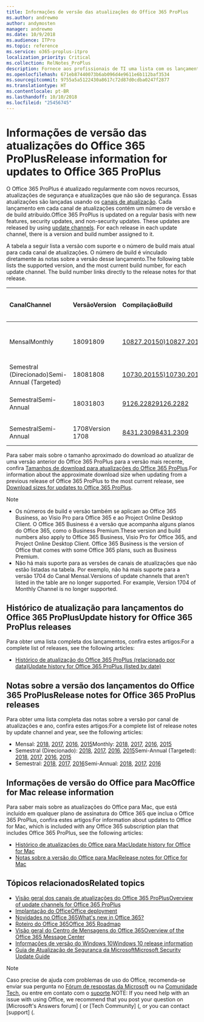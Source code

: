 ```yaml
---
title: Informações de versão das atualizações do Office 365 ProPlus
ms.author: andrewmo
author: andymosten
manager: andrewmo
ms.date: 10/9/2018
ms.audience: ITPro
ms.topic: reference
ms.service: o365-proplus-itpro
localization_priority: Critical
ms.collection: RelNotes_ProPlus
description: Fornece aos profissionais de TI uma lista com os lançamentos mais recentes para o Office 365 ProPlus para cada canal de atualizações, e links para notas sobre a versão e o histórico de atualizações
ms.openlocfilehash: 671eb87440073b6ab096d4e9611e6b112baf3534
ms.sourcegitcommit: 9755a5a5122430a8617c72d87d0cdba0247f2877
ms.translationtype: HT
ms.contentlocale: pt-BR
ms.lasthandoff: 10/10/2018
ms.locfileid: "25456745"
---
```

# <a name="release-information-for-updates-to-office-365-proplus"></a><span data-ttu-id="322d4-103">Informações de versão das atualizações do Office 365 ProPlus</span><span class="sxs-lookup"><span data-stu-id="322d4-103">Release information for updates to Office 365 ProPlus</span></span>

<span data-ttu-id="322d4-p101">O Office 365 ProPlus é atualizado regularmente com novos recursos, atualizações de segurança e atualizações que não são de segurança. Essas atualizações são lançadas usando os [canais de atualização](https://docs.microsoft.com/DeployOffice/overview-of-update-channels-for-office-365-proplus). Cada lançamento em cada canal de atualizações contém um número de versão e de build atribuído.</span><span class="sxs-lookup"><span data-stu-id="322d4-p101">Office 365 ProPlus is updated on a regular basis with new features, security updates, and non-security updates. These updates are released by using [update channels](https://docs.microsoft.com/DeployOffice/overview-of-update-channels-for-office-365-proplus). For each release in each update channel, there is a version and build number assigned to it.</span></span> 

<span data-ttu-id="322d4-p102">A tabela a seguir lista a versão com suporte e o número de build mais atual para cada canal de atualizações. O número de build é vinculado diretamente às notas sobre a versão desse lançamento.</span><span class="sxs-lookup"><span data-stu-id="322d4-p102">The following table lists the supported version, and the most current build number, for each update channel. The build number links directly to the release notes for that release.</span></span> 

  
|<span data-ttu-id="322d4-109">**Canal**</span><span class="sxs-lookup"><span data-stu-id="322d4-109">**Channel**</span></span>|<span data-ttu-id="322d4-110">**Versão**</span><span class="sxs-lookup"><span data-stu-id="322d4-110">**Version**</span></span>|<span data-ttu-id="322d4-111">**Compilação**</span><span class="sxs-lookup"><span data-stu-id="322d4-111">**Build**</span></span>|<span data-ttu-id="322d4-112">**Data de lançamento**</span><span class="sxs-lookup"><span data-stu-id="322d4-112">**Release date**</span></span>|<span data-ttu-id="322d4-113">**Versão suportada até**</span><span class="sxs-lookup"><span data-stu-id="322d4-113">**Version supported until**</span></span>|
|:-----|:-----|:-----|:-----|:-----|
|<span data-ttu-id="322d4-114">Mensal</span><span class="sxs-lookup"><span data-stu-id="322d4-114">Monthly</span></span>  <br/> |<span data-ttu-id="322d4-115">1809</span><span class="sxs-lookup"><span data-stu-id="322d4-115">1809</span></span>  <br/> |[<span data-ttu-id="322d4-116">10827.20150)</span><span class="sxs-lookup"><span data-stu-id="322d4-116">10827.20150)</span></span>](monthly-channel-2018.md#version-1809-october-9)  <br/> | <span data-ttu-id="322d4-117">9 de outubro de 2018</span><span class="sxs-lookup"><span data-stu-id="322d4-117">October 9, 2018</span></span>  <br/> |<span data-ttu-id="322d4-118">A versão 1810 foi lançada</span><span class="sxs-lookup"><span data-stu-id="322d4-118">Version 1808 is released</span></span> <br/>|
|<span data-ttu-id="322d4-119">Semestral (Direcionado)</span><span class="sxs-lookup"><span data-stu-id="322d4-119">Semi-Annual (Targeted)</span></span>  <br/> |<span data-ttu-id="322d4-120">1808</span><span class="sxs-lookup"><span data-stu-id="322d4-120">1808</span></span>  <br/> |[<span data-ttu-id="322d4-121">10730.20155)</span><span class="sxs-lookup"><span data-stu-id="322d4-121">10730.20155)</span></span>](semi-annual-channel-targeted-2018.md#version-1808-october-9)  <br/> | <span data-ttu-id="322d4-122">9 de outubro de 2018</span><span class="sxs-lookup"><span data-stu-id="322d4-122">October 9, 2018</span></span>  <br/> | <span data-ttu-id="322d4-123">13 de março de 2019</span><span class="sxs-lookup"><span data-stu-id="322d4-123">March 13, 2019</span></span> <br/>|
|<span data-ttu-id="322d4-124">Semestral</span><span class="sxs-lookup"><span data-stu-id="322d4-124">Semi-Annual</span></span> <br/> |<span data-ttu-id="322d4-125">1803</span><span class="sxs-lookup"><span data-stu-id="322d4-125">1803</span></span>  <br/> | [<span data-ttu-id="322d4-126">9126.2282</span><span class="sxs-lookup"><span data-stu-id="322d4-126">9126.2282</span></span>](semi-annual-channel-2018.md#version-1803-october-9) <br/> |<span data-ttu-id="322d4-127">9 de outubro de 2018</span><span class="sxs-lookup"><span data-stu-id="322d4-127">October 9, 2018</span></span>  <br/> | <span data-ttu-id="322d4-128">10 de dezembro de 2019</span><span class="sxs-lookup"><span data-stu-id="322d4-128">December 10, 2019</span></span> <br/>|
|<span data-ttu-id="322d4-129">Semestral</span><span class="sxs-lookup"><span data-stu-id="322d4-129">Semi-Annual</span></span> <br/> |<span data-ttu-id="322d4-130">1708</span><span class="sxs-lookup"><span data-stu-id="322d4-130">Version 1708</span></span>  <br/> |[<span data-ttu-id="322d4-131">8431.2309</span><span class="sxs-lookup"><span data-stu-id="322d4-131">8431.2309</span></span>](semi-annual-channel-2018.md#version-1708-october-9)  <br/> |<span data-ttu-id="322d4-132">9 de outubro de 2018</span><span class="sxs-lookup"><span data-stu-id="322d4-132">October 9, 2018</span></span>  <br/> | <span data-ttu-id="322d4-133">13 de março de 2019</span><span class="sxs-lookup"><span data-stu-id="322d4-133">March 13, 2019</span></span> <br/>|

<span data-ttu-id="322d4-134">Para saber mais sobre o tamanho aproximado do download ao atualizar de uma versão anterior do Office 365 ProPlus para a versão mais recente, confira [Tamanhos de download para atualizações do Office 365 ProPlus](download-sizes-office365-proplus-updates.md).</span><span class="sxs-lookup"><span data-stu-id="322d4-134">For information about the approximate download size when updating from a previous release of Office 365 ProPlus to the most current release, see [Download sizes for updates to Office 365 ProPlus](download-sizes-office365-proplus-updates.md).</span></span>

> [!NOTE]
> - <span data-ttu-id="322d4-p103">Os números de build e versão também se aplicam ao Office 365 Business, ao Visio Pro para Office 365 e ao Project Online Desktop Client. O Office 365 Business é a versão que acompanha alguns planos do Office 365, como o Business Premium.</span><span class="sxs-lookup"><span data-stu-id="322d4-p103">These version and build numbers also apply to Office 365 Business, Visio Pro for Office 365, and Project Online Desktop Client. Office 365 Business is the version of Office that comes with some Office 365 plans, such as Business Premium.</span></span>
> - <span data-ttu-id="322d4-p104">Não há mais suporte para as versões de canais de atualizações que não estão listadas na tabela. Por exemplo, não há mais suporte para a versão 1704 do Canal Mensal.</span><span class="sxs-lookup"><span data-stu-id="322d4-p104">Versions of update channels that aren't listed in the table are no longer supported. For example, Version 1704 of Monthly Channel is no longer supported.</span></span> 


## <a name="update-history-for-office-365-proplus-releases"></a><span data-ttu-id="322d4-139">Histórico de atualização para lançamentos do Office 365 ProPlus</span><span class="sxs-lookup"><span data-stu-id="322d4-139">Update history for Office 365 ProPlus releases</span></span>

<span data-ttu-id="322d4-140">Para obter uma lista completa dos lançamentos, confira estes artigos:</span><span class="sxs-lookup"><span data-stu-id="322d4-140">For a complete list of releases, see the following articles:</span></span>
 - [<span data-ttu-id="322d4-141">Histórico de atualização do Office 365 ProPlus (relacionado por data)</span><span class="sxs-lookup"><span data-stu-id="322d4-141">Update history for Office 365 ProPlus (listed by date)</span></span>](update-history-office365-proplus-by-date.md)

## <a name="release-notes-for-office-365-proplus-releases"></a><span data-ttu-id="322d4-142">Notas sobre a versão dos lançamentos do Office 365 ProPlus</span><span class="sxs-lookup"><span data-stu-id="322d4-142">Release notes for Office 365 ProPlus releases</span></span>

<span data-ttu-id="322d4-143">Para obter uma lista completa das notas sobre a versão por canal de atualizações e ano, confira estes artigos:</span><span class="sxs-lookup"><span data-stu-id="322d4-143">For a complete list of release notes by update channel and year, see the following articles:</span></span>
 - <span data-ttu-id="322d4-144">Mensal: [2018](monthly-channel-2018.md), [2017](monthly-channel-2017.md), [2016](monthly-channel-2016.md), [2015](monthly-channel-2015.md)</span><span class="sxs-lookup"><span data-stu-id="322d4-144">Monthly: [2018](monthly-channel-2018.md), [2017](monthly-channel-2017.md), [2016](monthly-channel-2016.md), [2015](monthly-channel-2015.md)</span></span>
 - <span data-ttu-id="322d4-145">Semestral (Direcionado): [2018](semi-annual-channel-targeted-2018.md), [2017](semi-annual-channel-targeted-2017.md), [2016](semi-annual-channel-targeted-2016.md), [2015](semi-annual-channel-targeted-2015.md)</span><span class="sxs-lookup"><span data-stu-id="322d4-145">Semi-Annual (Targeted): [2018](semi-annual-channel-targeted-2018.md), [2017](semi-annual-channel-targeted-2017.md), [2016](semi-annual-channel-targeted-2016.md), [2015](semi-annual-channel-targeted-2015.md)</span></span>
 - <span data-ttu-id="322d4-146">Semestral: [2018](semi-annual-channel-2018.md), [2017](semi-annual-channel-2017.md), [2016](semi-annual-channel-2016.md)</span><span class="sxs-lookup"><span data-stu-id="322d4-146">Semi-Annual: [2018](semi-annual-channel-2018.md), [2017](semi-annual-channel-2017.md), [2016](semi-annual-channel-2016.md)</span></span>

## <a name="office-for-mac-release-information"></a><span data-ttu-id="322d4-147">Informações de versão do Office para Mac</span><span class="sxs-lookup"><span data-stu-id="322d4-147">Office for Mac release information</span></span>

<span data-ttu-id="322d4-148">Para saber mais sobre as atualizações do Office para Mac, que está incluído em qualquer plano de assinatura do Office 365 que inclua o Office 365 ProPlus, confira estes artigos:</span><span class="sxs-lookup"><span data-stu-id="322d4-148">For information about updates to Office for Mac, which is included with any Office 365 subscription plan that includes Office 365 ProPlus, see the following articles:</span></span>
 - [<span data-ttu-id="322d4-149">Histórico de atualizações do Office para Mac</span><span class="sxs-lookup"><span data-stu-id="322d4-149">Update history for Office for Mac</span></span>](update-history-office-for-mac.md)
 - [<span data-ttu-id="322d4-150">Notas sobre a versão do Office para Mac</span><span class="sxs-lookup"><span data-stu-id="322d4-150">Release notes for Office for Mac</span></span>](release-notes-office-for-mac.md)


## <a name="related-topics"></a><span data-ttu-id="322d4-151">Tópicos relacionados</span><span class="sxs-lookup"><span data-stu-id="322d4-151">Related topics</span></span>

- [<span data-ttu-id="322d4-152">Visão geral dos canais de atualizações do Office 365 ProPlus</span><span class="sxs-lookup"><span data-stu-id="322d4-152">Overview of update channels for Office 365 ProPlus</span></span>](https://docs.microsoft.com/DeployOffice/overview-of-update-channels-for-office-365-proplus)
- [<span data-ttu-id="322d4-153">Implantação do Office</span><span class="sxs-lookup"><span data-stu-id="322d4-153">Office deployment</span></span>](https://docs.microsoft.com/deployoffice/)
- [<span data-ttu-id="322d4-154">Novidades no Office 365</span><span class="sxs-lookup"><span data-stu-id="322d4-154">What's new in Office 365?</span></span>](https://support.office.com/article/95c8d81d-08ba-42c1-914f-bca4603e1426)
- [<span data-ttu-id="322d4-155">Roteiro do Office 365</span><span class="sxs-lookup"><span data-stu-id="322d4-155">Office 365 Roadmap</span></span>](https://products.office.com/business/office-365-roadmap)
- [<span data-ttu-id="322d4-156">Visão geral do Centro de Mensagens do Office 365</span><span class="sxs-lookup"><span data-stu-id="322d4-156">Overview of the Office 365 Message Center</span></span>](https://support.office.com/article/38fb3333-bfcc-4340-a37b-deda509c2093)
- [<span data-ttu-id="322d4-157">Informações de versão do Windows 10</span><span class="sxs-lookup"><span data-stu-id="322d4-157">Windows 10 release information</span></span>](https://www.microsoft.com/itpro/windows-10/release-information)
- [<span data-ttu-id="322d4-158">Guia de Atualização de Segurança da Microsoft</span><span class="sxs-lookup"><span data-stu-id="322d4-158">Microsoft Security Update Guide</span></span>](https://portal.msrc.microsoft.com/)

> [!NOTE]
> <span data-ttu-id="322d4-159">Caso precise de ajuda com problemas de uso do Office, recomenda-se enviar sua pergunta no [Fórum de respostas da Microsoft](https://answers.microsoft.com/) ou na [Comunidade Tech](https://techcommunity.microsoft.com/), ou entre em contato com o [suporte](https://support.microsoft.com/contactus).</span><span class="sxs-lookup"><span data-stu-id="322d4-159">NOTE: If you need help with an issue with using Office, we recommend that you post your question on [Microsoft's Answers forum] ([](https://answers.microsoft.com/) or [Tech Community] ([](https://techcommunity.microsoft.com/), or you can contact [support] ([](https://support.microsoft.com/contactus).</span></span>

